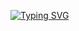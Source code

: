 [![Typing SVG](https://readme-typing-svg.demolab.com?font=Fira+Code&pause=1000&center=true&vCenter=true&random=false&width=1000&lines=Developing;Photography;Drawing;And+many+other+stuffs)](https://git.io/typing-svg)

<!--
![Top Langs](https://github-readme-stats.vercel.app/api/top-langs/?username=hynrng&layout=compact)
-->
